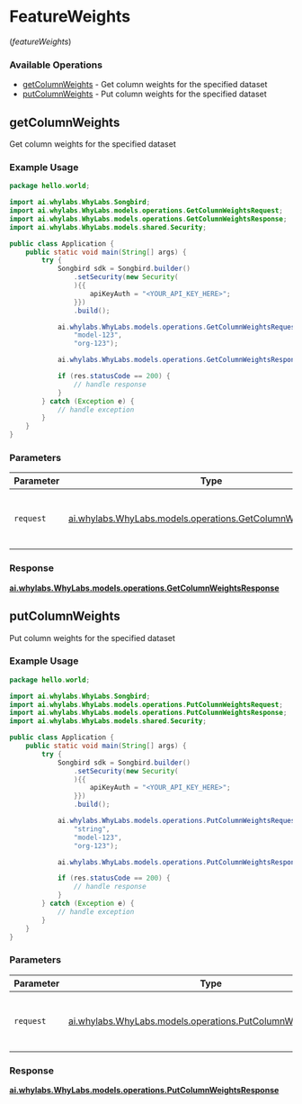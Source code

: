 # FeatureWeights
(*featureWeights*)

### Available Operations

* [getColumnWeights](#getcolumnweights) - Get column weights for the specified dataset
* [putColumnWeights](#putcolumnweights) - Put column weights for the specified dataset

## getColumnWeights

Get column weights for the specified dataset

### Example Usage

```java
package hello.world;

import ai.whylabs.WhyLabs.Songbird;
import ai.whylabs.WhyLabs.models.operations.GetColumnWeightsRequest;
import ai.whylabs.WhyLabs.models.operations.GetColumnWeightsResponse;
import ai.whylabs.WhyLabs.models.shared.Security;

public class Application {
    public static void main(String[] args) {
        try {
            Songbird sdk = Songbird.builder()
                .setSecurity(new Security(
                ){{
                    apiKeyAuth = "<YOUR_API_KEY_HERE>";
                }})
                .build();

            ai.whylabs.WhyLabs.models.operations.GetColumnWeightsRequest req = new GetColumnWeightsRequest(
                "model-123",
                "org-123");

            ai.whylabs.WhyLabs.models.operations.GetColumnWeightsResponse res = sdk.featureWeights.getColumnWeights(req);

            if (res.statusCode == 200) {
                // handle response
            }
        } catch (Exception e) {
            // handle exception
        }
    }
}
```

### Parameters

| Parameter                                                                                                          | Type                                                                                                               | Required                                                                                                           | Description                                                                                                        |
| ------------------------------------------------------------------------------------------------------------------ | ------------------------------------------------------------------------------------------------------------------ | ------------------------------------------------------------------------------------------------------------------ | ------------------------------------------------------------------------------------------------------------------ |
| `request`                                                                                                          | [ai.whylabs.WhyLabs.models.operations.GetColumnWeightsRequest](../../models/operations/GetColumnWeightsRequest.md) | :heavy_check_mark:                                                                                                 | The request object to use for the request.                                                                         |


### Response

**[ai.whylabs.WhyLabs.models.operations.GetColumnWeightsResponse](../../models/operations/GetColumnWeightsResponse.md)**


## putColumnWeights

Put column weights for the specified dataset

### Example Usage

```java
package hello.world;

import ai.whylabs.WhyLabs.Songbird;
import ai.whylabs.WhyLabs.models.operations.PutColumnWeightsRequest;
import ai.whylabs.WhyLabs.models.operations.PutColumnWeightsResponse;
import ai.whylabs.WhyLabs.models.shared.Security;

public class Application {
    public static void main(String[] args) {
        try {
            Songbird sdk = Songbird.builder()
                .setSecurity(new Security(
                ){{
                    apiKeyAuth = "<YOUR_API_KEY_HERE>";
                }})
                .build();

            ai.whylabs.WhyLabs.models.operations.PutColumnWeightsRequest req = new PutColumnWeightsRequest(
                "string",
                "model-123",
                "org-123");

            ai.whylabs.WhyLabs.models.operations.PutColumnWeightsResponse res = sdk.featureWeights.putColumnWeights(req);

            if (res.statusCode == 200) {
                // handle response
            }
        } catch (Exception e) {
            // handle exception
        }
    }
}
```

### Parameters

| Parameter                                                                                                          | Type                                                                                                               | Required                                                                                                           | Description                                                                                                        |
| ------------------------------------------------------------------------------------------------------------------ | ------------------------------------------------------------------------------------------------------------------ | ------------------------------------------------------------------------------------------------------------------ | ------------------------------------------------------------------------------------------------------------------ |
| `request`                                                                                                          | [ai.whylabs.WhyLabs.models.operations.PutColumnWeightsRequest](../../models/operations/PutColumnWeightsRequest.md) | :heavy_check_mark:                                                                                                 | The request object to use for the request.                                                                         |


### Response

**[ai.whylabs.WhyLabs.models.operations.PutColumnWeightsResponse](../../models/operations/PutColumnWeightsResponse.md)**

